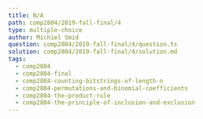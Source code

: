 ```yaml
---
title: N/A
path: comp2804/2019-fall-final/4
type: multiple-choice
author: Michiel Smid
question: comp2804/2019-fall-final/4/question.ts
solution: comp2804/2019-fall-final/4/solution.md
tags:
  - comp2804
  - comp2804-final
  - comp2804-counting-bitstrings-of-length-n
  - comp2804-permutations-and-binomial-coefficients
  - comp2804-the-product-rule
  - comp2804-the-principle-of-inclusion-and-exclusion
---
```

